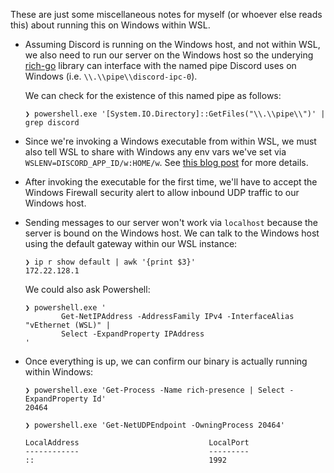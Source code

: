 These are just some miscellaneous notes for myself (or whoever else reads
this) about running this on Windows within WSL.

- Assuming Discord is running on the Windows host, and not within WSL, we
  also need to run our server on the Windows host so the underying
  [rich-go](https://github.com/hugolgst/rich-go) library can interface with the
  named pipe Discord uses on Windows (i.e. `\\.\\pipe\\discord-ipc-0`).

  We can check for the existence of this named pipe as follows:

  ```console
  ❯ powershell.exe '[System.IO.Directory]::GetFiles("\\.\\pipe\\")' | grep discord
  ```

- Since we're invoking a Windows executable from within WSL, we must also tell
  WSL to share with Windows any env vars we've set via
  `WSLENV=DISCORD_APP_ID/w:HOME/w`. See [this blog
  post](https://devblogs.microsoft.com/commandline/share-environment-vars-between-wsl-and-windows/)
  for more details.

- After invoking the executable for the first time, we'll have to accept the
  Windows Firewall security alert to allow inbound UDP traffic to our Windows
  host.

- Sending messages to our server won't work via `localhost` because the server
  is bound on the Windows host. We can talk to the Windows host using the
  default gateway within our WSL instance:

  ```console
  ❯ ip r show default | awk '{print $3}'
  172.22.128.1
  ```

  We could also ask Powershell:

  ```console
  ❯ powershell.exe '
          Get-NetIPAddress -AddressFamily IPv4 -InterfaceAlias "vEthernet (WSL)" |
          Select -ExpandProperty IPAddress
  '
  ```

- Once everything is up, we can confirm our binary is actually running
  within Windows:

  ```console
  ❯ powershell.exe 'Get-Process -Name rich-presence | Select -ExpandProperty Id'
  20464
  ```

  ```console
  ❯ powershell.exe 'Get-NetUDPEndpoint -OwningProcess 20464'

  LocalAddress                             LocalPort
  ------------                             ---------
  ::                                       1992
  ```
